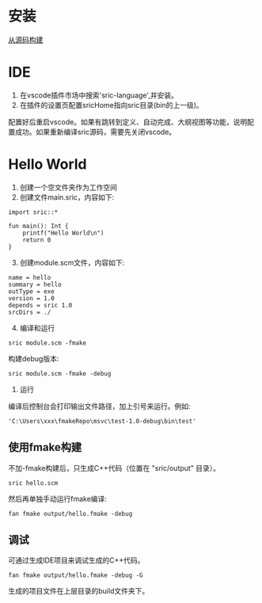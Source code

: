 

# 安装
[从源码构建](build.md)

# IDE

1. 在vscode插件市场中搜索'sric-language',并安装。
2. 在插件的设置页配置sricHome指向sric目录(bin的上一级)。

配置好后重启vscode。如果有跳转到定义、自动完成、大纲视图等功能，说明配置成功。如果重新编译sric源码，需要先关闭vscode。

# Hello World

1. 创建一个空文件夹作为工作空间
2. 创建文件main.sric，内容如下:
```
import sric::*

fun main(): Int {
    printf("Hello World\n")
    return 0
}

```

3. 创建module.scm文件，内容如下:
```
name = hello
summary = hello
outType = exe
version = 1.0
depends = sric 1.0
srcDirs = ./
```

4. 编译和运行
```
sric module.scm -fmake
```
构建debug版本:
```
sric module.scm -fmake -debug
```

1. 运行

编译后控制台会打印输出文件路径，加上引号来运行。例如:
```
'C:\Users\xxx\fmakeRepo\msvc\test-1.0-debug\bin\test'
```

## 使用fmake构建

不加-fmake构建后，只生成C++代码（位置在 "sric/output" 目录）。
```
sric hello.scm
```

然后再单独手动运行fmake编译:
```
fan fmake output/hello.fmake -debug
```

## 调试
可通过生成IDE项目来调试生成的C++代码。
```
fan fmake output/hello.fmake -debug -G
```
生成的项目文件在上层目录的build文件夹下。

